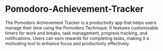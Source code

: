 # Pomodoro-Achievement-Tracker
 The Pomodoro Achievement Tracker is a productivity app that helps users manage their time using the Pomodoro Technique. It features customizable timers for work and breaks, task management, progress tracking, and notifications. Users can earn rewards for completing tasks, making it a motivating tool to enhance focus and productivity effectively.
